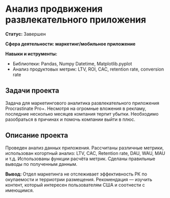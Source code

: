 # Анализ продвижения развлекательного приложения

**Статус:** Завершен

**Сфера деятельности: маркетинг/мобильное приложение**

**Навыки и иструменты:**
- Библиотеки: Pandas, Numpy Datetime, Matplotlib.pyplot
- Анализ продуктовых метрик: LTV, ROI, CAC, retention rate, conversion rate

## Задачи проекта
Задача для маркетингового аналитика развлекательного приложения Procrastinate Pro+. Несмотря на огромные вложения в рекламу, последние несколько месяцев компания терпит убытки. Необходимо разобраться в причинах и помочь компании выйти в плюс.

## Описание проекта
Проведен анализ данных приложения.
Рассчитаны различные метрики, использован когортный анализ: LTV, CAC, Retention rate, DAU, WAU, MAU и т.д. Использованы функции расчёта метрик. Сделаны правильные выводы по полученным данным.

**Вывод:** Отдел маркетинга не отслеживает эффективность РК по окупаемости и терриотрии размещения. Рекомендация — изучить контент, который интересен пользователям США и соотнести с имеющимся.

